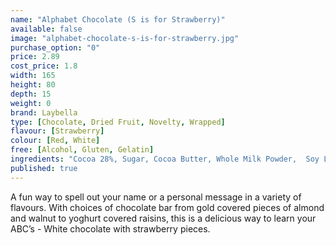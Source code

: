 ```yaml
---
name: "Alphabet Chocolate (S is for Strawberry)"
available: false
image: "alphabet-chocolate-s-is-for-strawberry.jpg"
purchase_option: "0"
price: 2.89
cost_price: 1.8
width: 165
height: 80
depth: 15
weight: 0
brand: Laybella
type: [Chocolate, Dried Fruit, Novelty, Wrapped]
flavour: [Strawberry]
colour: [Red, White]
free: [Alcohol, Gluten, Gelatin]
ingredients: "Cocoa 28%, Sugar, Cocoa Butter, Whole Milk Powder,  Soy Lecithin, Flavouring: Natural Vanilla, Emulsifier, Strawberry"
published: true
---
```

A fun way to spell out your name or a personal message in a variety of flavours. With choices of chocolate bar from gold covered pieces of almond and walnut to yoghurt covered raisins, this is a delicious way to learn your ABC’s - White chocolate with strawberry pieces.